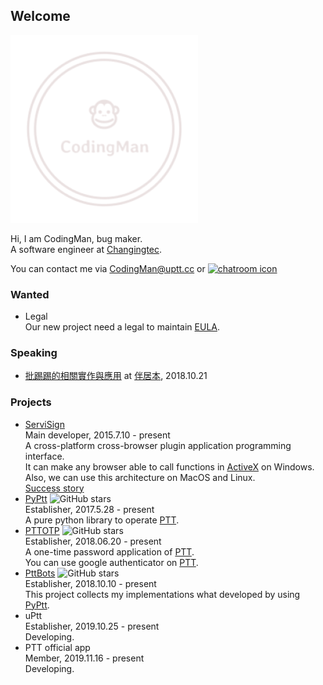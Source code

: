 ## Welcome

![](https://raw.githubusercontent.com/PttCodingMan/PttCodingMan.github.io/master/logo/logo_transparent_300.png)

Hi, I am CodingMan, bug maker.  
A software engineer at [Changingtec](https://www.changingtec.com/).

You can contact me via CodingMan@uptt.cc or [![chatroom icon](https://patrolavia.github.io/telegram-badge/chat.png)](https://t.me/PttCodingMan)

### Wanted
* Legal  
    Our new project need a legal to maintain [EULA](https://zh.wikipedia.org/wiki/%E6%9C%80%E7%BB%88%E7%94%A8%E6%88%B7%E8%AE%B8%E5%8F%AF%E5%8D%8F%E8%AE%AE).

### Speaking
* [批踢踢的相關實作與應用](https://docs.google.com/presentation/d/1aTfchLP8VzYhIBGCciC12mR-YtHqMB3a2OIOi8aFNeY/edit?usp=sharing) at [伴居本](https://chenshane911.myportfolio.com/node-website), 2018.10.21


### Projects
* [ServiSign](https://www.changingtec.com/servisign.html)  
    Main developer, 2015.7.10 - present  
    A cross-platform cross-browser plugin application programming interface.  
    It can make any browser able to call functions in [ActiveX](https://zh.wikipedia.org/wiki/ActiveX) on Windows.  
    Also, we can use this architecture on MacOS and Linux.  
    [Success story](https://www.google.com/search?q=ServiSign)
* [PyPtt](https://github.com/PttCodingMan/PyPtt) ![GitHub stars](https://img.shields.io/github/stars/PttCodingMan/PyPtt?style=social)  
    Establisher, 2017.5.28 - present  
    A pure python library to operate [PTT](https://zh.wikipedia.org/wiki/%E6%89%B9%E8%B8%A2%E8%B8%A2).
* [PTTOTP](https://github.com/PttCodingMan/PTTOTP) ![GitHub stars](https://img.shields.io/github/stars/PttCodingMan/PTTOTP?style=social)  
    Establisher, 2018.06.20 - present    
    A one-time password application of [PTT](https://zh.wikipedia.org/wiki/%E6%89%B9%E8%B8%A2%E8%B8%A2).  
    You can use google authenticator on [PTT](https://zh.wikipedia.org/wiki/%E6%89%B9%E8%B8%A2%E8%B8%A2).
* [PttBots](https://github.com/PttCodingMan/PTTBots) ![GitHub stars](https://img.shields.io/github/stars/PttCodingMan/PTTBots?style=social)  
    Establisher, 2018.10.10 - present  
    This project collects my implementations what developed by using [PyPtt](https://github.com/PttCodingMan/PyPtt).
* uPtt  
    Establisher, 2019.10.25 - present  
    Developing.
* PTT official app  
    Member, 2019.11.16 - present  
    Developing.
